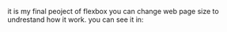 it is my final peoject of flexbox you can change web page size to undrestand how it work. you can see it in:  
